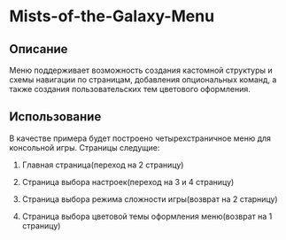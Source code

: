# Mists-of-the-Galaxy-Menu

## Описание

Меню поддерживает возможность создания кастомной структуры и схемы навигации по страницам, добавления опциональных команд, а также создания пользовательских тем цветового оформления.
 

## Использование

В качестве примера будет построено четырехстраничное меню для консольной игры. Страницы следущие:

1. Главная страница(переход на 2 страницу)

2. Страница выбора настроек(переход на 3 и 4 страницу)

3. Страница выбора режима сложности игры(возврат на 2 старницу)

4. Страница выбора цветовой темы оформления меню(возврат на 1 страницу)
